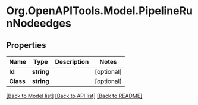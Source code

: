 
# Org.OpenAPITools.Model.PipelineRunNodeedges

## Properties

Name | Type | Description | Notes
------------ | ------------- | ------------- | -------------
**Id** | **string** |  | [optional] 
**Class** | **string** |  | [optional] 

[[Back to Model list]](../README.md#documentation-for-models)
[[Back to API list]](../README.md#documentation-for-api-endpoints)
[[Back to README]](../README.md)

